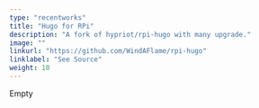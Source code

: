 ```yaml
---
type: "recentworks"
title: "Hugo for RPi"
description: "A fork of hypriot/rpi-hugo with many upgrade."
image: ""
linkurl: "https://github.com/WindAFlame/rpi-hugo"
linklabel: "See Source"
weight: 10
---
```


Empty